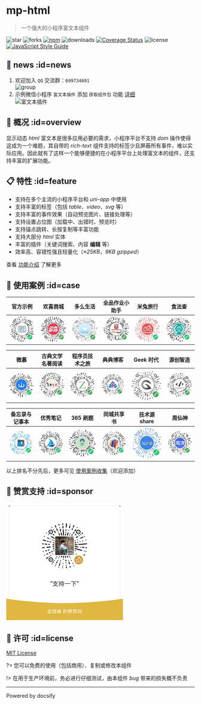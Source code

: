 # mp-html

> 一个强大的小程序富文本组件

![star](https://img.shields.io/github/stars/jin-yufeng/mp-html)
![forks](https://img.shields.io/github/forks/jin-yufeng/mp-html)
[![npm](https://img.shields.io/npm/v/mp-html)](https://www.npmjs.com/package/mp-html)
![downloads](https://img.shields.io/npm/dt/mp-html)
[![Coverage Status](https://coveralls.io/repos/github/jin-yufeng/mp-html/badge.svg?branch=master)](https://coveralls.io/github/jin-yufeng/mp-html?branch=master)
![license](https://img.shields.io/github/license/jin-yufeng/mp-html)
[![JavaScript Style Guide](https://img.shields.io/badge/code_style-standard-brightgreen.svg)](https://standardjs.com)

## 📰 news :id=news
1. 欢迎加入 `QQ` 交流群：`699734691`  
   ![group](https://gitee.com/jin-yufeng/mp-html/raw/master/docs/assets/group.jpg)  
2. 示例微信小程序 `富文本插件` 添加 `获取组件包` 功能 [详细](https://jin-yufeng.gitee.io/mp-html/#/overview/quickstart?id=mp)  
   ![富文本插件](https://gitee.com/jin-yufeng/mp-html/raw/master/docs/assets/case/富文本插件.jpg)

## 📢 概况 :id=overview
显示动态 *html* 富文本是很多应用必要的需求，小程序平台不支持 *dom* 操作使得这成为一个难题，其自带的 *rich-text* 组件支持的标签少且屏蔽所有事件，难以实际应用。因此就有了这样一个能够便捷的在小程序平台上处理富文本的组件，还支持丰富的扩展功能。  

## 📋 特性 :id=feature
- 支持在多个主流的小程序平台和 *uni-app* 中使用
- 支持丰富的标签（包括 *table*、*video*、*svg* 等）
- 支持丰富的事件效果（自动预览图片、链接处理等）
- 支持设置占位图（加载中、出错时、预览时）
- 支持锚点跳转、长按复制等丰富功能
- 支持大部分 *html* 实体
- 丰富的插件（关键词搜索、内容 **编辑** 等）
- 效率高、容错性强且轻量化（*≈25KB*，*9KB gzipped*）

查看 [功能介绍](overview/feature) 了解更多

## 🎉 使用案例 :id=case

| 官方示例 | 欢喜商城 | 多么生活 | 全品作业小助手 | 米兔旅行 | 食法查 |
|:---:|:---:|:---:|:---:|:---:|:---:|
| ![富文本插件](assets/case/富文本插件.jpg) | ![欢喜商城](assets/case/欢喜商城.png) | ![多么生活](assets/case/多么生活.jpg) | ![全品作业小助手](assets/case/全品作业小助手.jpg) | ![米兔旅行](assets/case/米兔旅行.png) | ![食法查](assets/case/食法查.png) |

| 微慕 | 古典文学名著阅读 | 程序员技术之旅 | 典典博客 | Geek 时代 | 源创智造 |
|:---:|:---:|:---:|:---:|:---:|:---:|
| ![微慕](assets/case/微慕.jpg) | ![古典文学名著阅读](assets/case/古典文学名著阅读.jpg) | ![程序员技术之旅](assets/case/程序员技术之旅.jpg) | ![典典博客](assets/case/典典博客.jpg) | ![Geek时代](assets/case/Geek时代.jpg) | ![源创智造](assets/case/源创智造.png) |

| 备忘录与记事本 | 优秀笔记 | 365 刷题 | 同城共享书 | 技术源 share | 周仙神 |
|:---:|:---:|:---:|:---:|:---:|:---:|
| ![备忘录与记事本](assets/case/备忘录与记事本.jpg) | ![优秀笔记](assets/case/优秀笔记.jpg) | ![365刷题](assets/case/365刷题.jpg) | ![同城共享书](assets/case/同城共享书.jpg) | ![技术源share](assets/case/技术源share.jpg) | ![周仙神](assets/case/周仙神.png) |

以上排名不分先后，更多可见 [使用案例收集](https://github.com/jin-yufeng/mp-html/issues/27)（欢迎添加）  

## 🎈 赞赏支持 :id=sponsor
![支持](assets/sponsor.png)

## 📃 许可 :id=license
[MIT License](https://github.com/jin-yufeng/mp-html/blob/master/LICENSE)  

?> 您可以免费的使用（包括商用）、复制或修改本组件  

!> 在用于生产环境前，务必进行仔细测试，由本组件 *bug* 带来的损失概不负责  

---
Powered by docsify